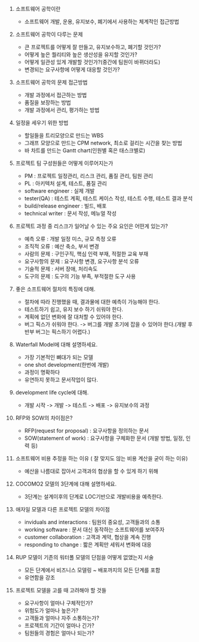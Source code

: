 1. 소프트웨어 공학이란
   - 소프트웨어 개발, 운용, 유지보수, 폐기에서 사용하는 체계적인 접근방법
2. 소프트웨어 공학이 다루는 문제
   - 큰 프로젝트를 어떻게 잘 만들고, 유지보수하고, 폐기할 것인가?
   - 어떻게 높은 퀄리티와 높은 생산성을 유지할 것인가?
   - 어떻게 일관성 있게 개발할 것인가?(중간에 팀원이 바뀌더라도)
   - 변경되는 요구사항에 어떻게 대응할 것인가?
3. 소프트웨어 공학의 문제 접근방법
   - 개발 과정에서 접근하는 방법
   - 품질을 보장하는 방법
   - 개발 과정에서 관리, 평가하는 방법
4. 일정을 세우기 위한 방법
   - 할일들을 트리모양으로 만드는 WBS
   - 그래프 모양으로 만드는 CPM network, 최소로 걸리는 시간을 찾는 방법
   - 바 차트를 만드는 Gantt chart(인원별 혹은 태스크별로)
5. 프로젝트 팀 구성원들은 어떻게 이루어지는가
   - PM : 프로젝트 일정관리, 리스크 관리, 품질 관리, 팀원 관리
   - PL : 아키텍처 설계, 테스트, 품질 관리
   - software engineer : 실제 개발
   - tester(QA) : 테스트 계획, 테스트 케이스 작성, 테스트 수행, 테스트 결과 분석
   - build/release engineer : 빌드, 배포
   - technical writer : 문서 작성, 메뉴얼 작성
6. 프로젝트 과정 중 리스크가 일어날 수 있는 주요 요인은 어떤게 있는가?
   - 예측 오류 : 개발 일정 미스, 규모 측정 오류
   - 조직적 오류 : 예산 축소, 부서 변경
   - 사람의 문제 : 구인구직, 핵심 인력 부재, 적절한 교육 부재
   - 요구사항의 문제 : 요구사항 변경, 요구사항 분석 오류
   - 기술적 문제 : 서버 장애, 처리속도
   - 도구의 문제 : 도구의 기능 부족, 부적절한 도구 사용
7. 좋은 소프트웨어 절차의 특징에 대해.
   - 절차에 따라 진행했을 때, 결과물에 대한 예측이 가능해야 한다.
   - 테스트하기 쉽고, 유지 보수 하기 쉬워야 한다.
   - 계획에 없던 변화에 잘 대처할 수 있어야 한다.
   - 버그 픽스가 쉬워야 한다. -> 버그를 개발 초기에 잡을 수 있어야 한다.(개발 후반부 버그는 픽스하기 어렵다.)
8. Waterfall Model에 대해 설명하세요.
   - 가장 기본적인 뼈대가 되는 모델
   - one shot development(한번에 개발)
   - 과정이 명확하다
   - 유연하지 못하고 문서작업이 많다.
9. development life cycle에 대해.

   - 개발 시작 -> 개발 -> 테스트 -> 배포 -> 유지보수의 과정

10. RFP와 SOW의 차이점은?

    - RFP(request for proposal) : 요구사항을 정의하는 문서
    - SOW(statement of work) : 요구사항을 구체화한 문서 (개발 방법, 일정, 인력 등)

11. 소프트웨어 비용 추정을 하는 이유 ( 잘 맞지도 않는 비용 계산을 굳이 하는 이유)

    - 예산을 나름대로 잡아서 고객과의 협상을 할 수 있게 하기 위해

12. COCOMO2 모델의 3단계에 대해 설명하세요.

    - 3단계는 설계이후의 단계로 LOC기반으로 개발비용을 예측한다.

13. 애자일 모델과 다른 프로젝트 모델의 차이점

    - inviduals and interactions : 팀원의 중요성, 고객들과의 소통
    - working software : 문서 대신 동작하는 소프트웨어를 보여주자
    - customer collaboration : 고객과 계약, 협상을 계속 진행
    - responding to change : 짧은 계획만 세워서 변화에 대응

14. RUP 모델이 기존의 워터폴 모델의 단점을 어떻게 없앴는지 서술

    - 모든 단계에서 비즈니스 모델링 ~ 배포까지의 모든 단계를 포함
    - 유연함을 강조

15. 프로젝트 모델을 고를 때 고려해야 할 것들
    - 요구사항이 얼마나 구체적인가?
    - 위험도가 얼마나 높은가?
    - 고객들과 얼마나 자주 소통하는가?
    - 프로젝트의 기간이 얼마나 긴가?
    - 팀원들의 경험은 얼마나 되는가?
